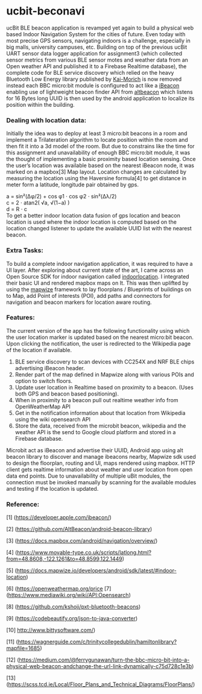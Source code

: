 # ucbit-beconavi
 
ucBit BLE beacon application is revamped yet again to build a physical web based Indoor Navigation System for the cities of future. Even today with most precise GPS sensors, navigating indoors is a challenge, especially in big malls, university campuses, etc. Building on top of the previous ucBit UART sensor data logger application for assignment3 (which collected sensor metrics from various BLE sensor motes and weather data from an Open weather API and published it to a Firebase Realtime database), the complete code for BLE service discovery which relied on the heavy Bluetooth Low Energy library published by [Kai-Morich](http://www.kai-morich.de/android/index.html) is now removed instead each BBC micro:bit module is configured to act like a [iBeacon](https://developer.apple.com/ibeacon/) enabling use of lightweight beacon finder API from [altbeacon](https://github.com/kshoji/pxt-bluetooth-beacons) which listens for 16 Bytes long UUID is then used by the android application to localize its position within the building. 

### Dealing with location data: 

Initially the idea was to deploy at least 3 micro:bit beacons in a room and implement a Trilateration algorithm to locate position within the room and then fit it into a 3d model of the room. But due to constrains like the time for this assignment and unavailability of enough BBC micro:bit module, it was the thought of implementing a basic proximity based location sensing. Once the user’s location was available based on the nearest iBeacon node, it was marked on a mapbox[3] Map layout. Location changes are calculated by measuring the location using the Haversine formula[4] to get distance in meter form a latitude, longitude pair obtained by gps. 

a = sin²(Δφ/2) + cos φ1 ⋅ cos φ2 ⋅ sin²(Δλ/2)   
c = 2 ⋅ atan2( √a, √(1−a) )   
d = R ⋅ c  
To get a better indoor location data fusion of gps location and beacon location is used where the indoor location is computed based on the location changed listener to update the available UUID list with the nearest beacon. 

### Extra Tasks:  

To build a complete indoor navigation application, it was required to have a UI layer. After exploring about current state of the art, I came across an Open Source SDK for indoor navigation called [indoorlocation](https://www.indoorlocation.io/). I integrated their basic UI and rendered mapbox maps on It. This was then uplifted by using the [mapwize](https://www.mapwize.io/) framework to lay floorplans / Blueprints of buildings on to Map, add Point of interests (POI), add paths and connectors for navigation and beacon markers for location aware routing. 

### Features:
The current version of the app has the following functionality using which the user location marker is updated based on the nearest micro:bit beacon. Upon clicking the notification, the user is redirected to the Wikipedia page of the location if available.  
1. BLE service discovery to scan devices with CC254X and NRF BLE chips advertising iBeacon header.  
2. Render part of the map defined in Mapwize along with various POIs and option to switch floors.  
3. Update user location in Realtime based on proximity to a beacon. (Uses both GPS and beacon based positioning).   
4. When in proximity to a beacon pull out realtime weather info from OpenWeatherMap API   
5. Get in the notification information about that location from Wikipedia using the wiki opensearch API   
6. Store the data, received from the microbit beacon, wikipedia and the weather API is the send  to Google cloud platform and stored in a Firebase database.  
 
Microbit act as iBeacon and advertise their UUID, Android app using alt beacon library to discover and manage ibeacons nearby, Mapwize sdk used to design the floorplan, routing and UI, maps rendered using mapbox. HTTP client gets realtime information about weather and user location from open data end points. Due to unavailability of multiple uBit modules, the connection must be invoked manually by scanning for the available modules and testing if the location is updated. 

### Reference:

[1] (https://developer.apple.com/ibeacon/)

[2] (https://github.com/AltBeacon/android-beacon-library)

[3] (https://docs.mapbox.com/android/navigation/overview/)

[4] (https://www.movable-type.co.uk/scripts/latlong.html?from=48.8608,-122.1261&to=48.8599,122.1449)

[5] (https://docs.mapwize.io/developers/android/sdk/latest/#indoor-location)

[6] (https://openweathermap.org/price [7] (https://www.mediawiki.org/wiki/API:Opensearch)

[8] (https://github.com/kshoji/pxt-bluetooth-beacons)

[9] (https://codebeautify.org/json-to-java-converter)

[10] http://www.bittysoftware.com/)

[11] (https://wagnerguide.com/c/trinitycollegedublin/hamiltonlibrary?mapfile=1685)

[12] (https://medium.com/@ferrygunawan/turn-the-bbc-micro-bit-into-a-physical-web-beacon-andchange-the-url-link-dynamically-c75d728c1e3b)

[13] (https://scss.tcd.ie/Local/Floor_Plans_and_Technical_Diagrams/FloorPlans/)
